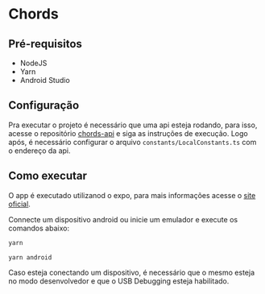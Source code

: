 # Chords

## Pré-requisitos

- NodeJS
- Yarn
- Android Studio

## Configuração

Pra executar o projeto é necessário que uma api esteja rodando, para isso, acesse o repositório [chords-api]() e siga as instruções de execução. Logo após, é necessário configurar o arquivo `constants/LocalConstants.ts` com o endereço da api.

## Como executar

O app é executado utilizanod o expo, para mais informações acesse o [site oficial](https://expo.io/learn).

Connecte um dispositivo android ou inicie um emulador e execute os comandos abaixo:

```bash
yarn
```

```bash
yarn android
```

Caso esteja conectando um dispositivo, é necessário que o mesmo esteja no modo desenvolvedor e que o USB Debugging esteja habilitado.